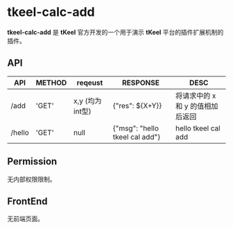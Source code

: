 # tkeel-calc-add
**tkeel-calc-add** 是 **tKeel** 官方开发的一个用于演示 **tKeel** 平台的插件扩展机制的插件。

## API

| API    | METHOD | reqeust          | RESPONSE                       | DESC                             |
| ------ | ------ | ---------------- | ------------------------------ | -------------------------------- |
| /add   | 'GET'  | x,y  (均为int型) | {"res": ${X+Y}}                | 将请求中的 x 和 y 的值相加后返回 |
| /hello | 'GET'  | null             | {"msg": "hello tkeel cal add"} | hello tkeel cal add              |

## Permission
无内部权限限制。

## FrontEnd
无前端页面。